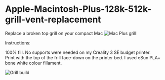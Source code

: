 # Apple-Macintosh-Plus-128k-512k-grill-vent-replacement
Replace a broken top grill on your compact Mac 
![Mac Plus grill](https://github.com/user-attachments/assets/63095400-26b9-411f-b711-a0e9f297e45f)

Instructions:

  100% fill.
  No supports were needed on my Creality 3 SE budget printer.
  Print with the top of the frill face-down on the printer bed.
  I used eSun PLA+ bone white colour fillament.

  ![Grill build](https://github.com/user-attachments/assets/3e368393-90c6-43ae-a808-7b2a87a8f4d0)
